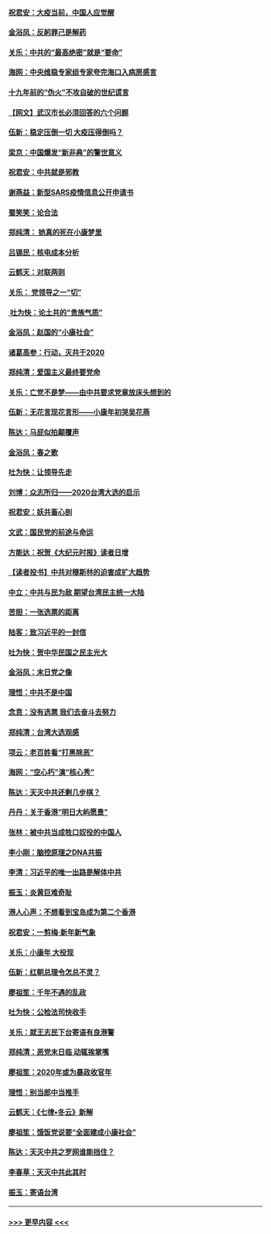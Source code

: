 #### [祝君安：大疫当前，中国人应觉醒](../pages/nsc993/n11821946.md?t=01262131) 
#### [金浴凤：反躬罪己是解药](../pages/nsc993/n11820280.md?t=01262131) 
#### [关乐：中共的“最高绝密”就是“要命”](../pages/nsc993/n11816946.md?t=01262131) 
#### [海网：中央维稳专家组专家夸完海口入病房感言](../pages/nsc993/n11815138.md?t=01262131) 
#### [十九年前的“伪火”不攻自破的世纪谎言](../pages/nsc993/n11813238.md?t=01262131) 
#### [【网文】武汉市长必须回答的六个问题](../pages/nsc993/n11813848.md?t=01262131) 
#### [伍新：稳定压倒一切 大疫压得倒吗？](../pages/nsc993/n11812634.md?t=01262131) 
#### [梁京：中国爆发“新非典”的警世意义](../pages/nsc993/n11812554.md?t=01262131) 
#### [祝君安：中共就是邪教](../pages/nsc993/n11812431.md?t=01262131) 
#### [谢燕益：新型SARS疫情信息公开申请书](../pages/nsc993/n11808840.md?t=01262131) 
#### [蜀笑笑：论合法](../pages/nsc993/n11808064.md?t=01262131) 
#### [郑纯清： 她真的死在小康梦里](../pages/nsc993/n11806623.md?t=01262131) 
#### [吕锡民：核电成本分析](../pages/nsc993/n11806284.md?t=01262131) 
#### [云鹤天：对联两则](../pages/nsc993/n11805957.md?t=01262131) 
#### [关乐： 党领导之一“切”](../pages/nsc993/n11804505.md?t=01262131) 
#### [ 吐为快：论土共的“贵族气质”](../pages/nsc993/n11804490.md?t=01262131) 
#### [金浴凤：赵国的“小康社会”](../pages/nsc993/n11804452.md?t=01262131) 
#### [诸葛高参：行动，灭共于2020](../pages/nsc993/n11804120.md?t=01262131) 
#### [郑纯清：爱国主义最终要党命](../pages/nsc993/n11802197.md?t=01262131) 
#### [关乐：亡党不是梦——由中共要求党章放床头想到的](../pages/nsc993/n11802156.md?t=01262131) 
#### [伍新：无花言现花言形——小康年初哭吴花燕](../pages/nsc993/n11800044.md?t=01262131) 
#### [陈达：马屁似拍颠覆声](../pages/nsc993/n11800010.md?t=01262131) 
#### [金浴凤：春之歌](../pages/nsc993/n11797687.md?t=01262131) 
#### [吐为快：让领导先走](../pages/nsc993/n11797512.md?t=01262131) 
#### [刘博：众志所归——2020台湾大选的启示](../pages/nsc993/n11796878.md?t=01262131) 
#### [祝君安：妖共畜心剖](../pages/nsc993/n11794273.md?t=01262131) 
#### [文武：国民党的前途与命运](../pages/nsc993/n11794198.md?t=01262131) 
#### [方能达：祝贺《大纪元时报》读者日增](../pages/nsc993/n11793807.md?t=01262131) 
#### [【读者投书】中共对穆斯林的迫害成扩大趋势](../pages/nsc993/n11791371.md?t=01262131) 
#### [中立：中共与民为敌 期望台湾民主统一大陆](../pages/nsc993/n11790392.md?t=01262131) 
#### [苦胆：一张选票的距离](../pages/nsc993/n11788914.md?t=01262131) 
#### [陆客：致习近平的一封信](../pages/nsc993/n11788867.md?t=01262131) 
#### [吐为快：贺中华民国之民主光大](../pages/nsc993/n11788618.md?t=01262131) 
#### [金浴凤：末日党之像](../pages/nsc993/n11787475.md?t=01262131) 
#### [理悟：中共不是中国](../pages/nsc993/n11787463.md?t=01262131) 
#### [念贲：没有选票  我们去奋斗去努力](../pages/nsc993/n11787398.md?t=01262131) 
#### [郑纯清：台湾大选观感](../pages/nsc993/n11786210.md?t=01262131) 
#### [项云：老百姓看“打黑除恶”](../pages/nsc993/n11785398.md?t=01262131) 
#### [海网：“空心朽”演“核心秀”](../pages/nsc993/n11783874.md?t=01262131) 
#### [陈达：天灭中共还剩几步棋？](../pages/nsc993/n11783719.md?t=01262131) 
#### [丹丹：关于香港“明日大屿愿景”](../pages/nsc993/n11783273.md?t=01262131) 
#### [张林：被中共当成牲口奴役的中国人](../pages/nsc993/n11782397.md?t=01262131) 
#### [李小刚：脑控原理之DNA共振](../pages/nsc993/n11780962.md?t=01262131) 
#### [李清：习近平的唯一出路是解体中共](../pages/nsc993/n11780866.md?t=01262131) 
#### [振玉：炎黄巨难奇耻](../pages/nsc993/n11779632.md?t=01262131) 
#### [港人心声：不想看到宝岛成为第二个香港](../pages/nsc993/n11778817.md?t=01262131) 
#### [祝君安：一剪梅‧新年新气象](../pages/nsc993/n11776340.md?t=01262131) 
#### [关乐：小康年 大役现](../pages/nsc993/n11774213.md?t=01262131) 
#### [伍新：红朝总理令怎总不灵？](../pages/nsc993/n11770813.md?t=01262131) 
#### [廖祖笙：千年不遇的乱政](../pages/nsc993/n11770373.md?t=01262131) 
#### [吐为快：公检法司快收手](../pages/nsc993/n11770359.md?t=01262131) 
#### [关乐：就王志民下台寄语有良港警](../pages/nsc993/n11769903.md?t=01262131) 
#### [郑纯清：恶党末日临 动辄挨掌嘴](../pages/nsc993/n11769356.md?t=01262131) 
#### [廖祖笙：2020年或为暴政收官年](../pages/nsc993/n11768216.md?t=01262131) 
#### [理悟：别当郎中当推手](../pages/nsc993/n11768243.md?t=01262131) 
#### [云鹤天：《七律▪冬云》新解](../pages/nsc993/n11768204.md?t=01262131) 
#### [廖祖笙：饿饭党说要“全面建成小康社会”](../pages/nsc993/n11767482.md?t=01262131) 
#### [陈达：天灭中共之罗网谁能挡住？](../pages/nsc993/n11767465.md?t=01262131) 
#### [李春草：天灭中共此其时](../pages/nsc993/n11767452.md?t=01262131) 
#### [振玉：寄语台湾](../pages/nsc993/n11767432.md?t=01262131) 

----
#### [ >>> 更早内容 <<< ](../indexes/nsc993-earlier.md)
